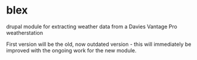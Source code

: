 # blex
drupal module for extracting weather data from a Davies Vantage Pro weatherstation

First version will be the old, now outdated version - this will immediately be improved with the ongoing work for the new module.
